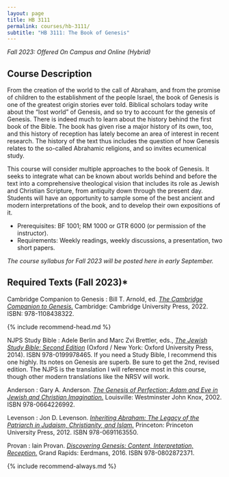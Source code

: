 ```yaml
---
layout: page
title: HB 3111
permalink: courses/hb-3111/
subtitle: "HB 3111: The Book of Genesis"
---
```


*Fall 2023: Offered On Campus and Online (Hybrid)*

## Course Description

From the creation of the world to the call of Abraham, and from the promise of children to the establishment of the people Israel, the book of Genesis is one of the greatest origin stories ever told. Biblical scholars today write about the “lost world” of Genesis, and so try to account for the genesis of Genesis. There is indeed much to learn about the history behind the first book of the Bible. The book has given rise a major history of its own, too, and this history of reception has lately become an area of interest in recent research. The history of the text thus includes the question of how Genesis relates to the so-called Abrahamic religions, and so invites ecumenical study.

This course will consider multiple approaches to the book of Genesis. It seeks to integrate what can be known about worlds behind and before the text into a comprehensive theological vision that includes its role as Jewish and Christian Scripture, from antiquity down through the present day. Students will have an opportunity to sample some of the best ancient and modern interpretations of the book, and to develop their own expositions of it.

- Prerequisites: BF 1001; RM 1000 or GTR 6000 (or permission of the instructor).
- Requirements: Weekly readings, weekly discussions, a presentation, two short papers.

*The course syllabus for Fall 2023 will be posted here in early September.*

<!-- [Download the Syllabus (Winter 2017)](https://github.com/danieldriver/Syllabi/raw/master/HB/HB%203111-Genesis-Driver%202017.pdf) -->

<!--
[Brightspace Login](https://smu.brightspace.com/d2l/login)
 -->

## Required Texts (Fall 2023)*

Cambridge Companion to Genesis
: Bill T. Arnold, ed. [*The Cambridge Companion to Genesis.*](https://amzn.to/3Q7ZnVO) Cambridge: Cambridge University Press, 2022. ISBN: 978-1108438322.


{% include recommend-head.md %}

NJPS Study Bible
: Adele Berlin and Marc Zvi Brettler, eds., [*The Jewish Study Bible: Second Edition*](https://amzn.to/3O5Paqr) (Oxford / New York: Oxford University Press, 2014). ISBN 978-0199978465. If you need a Study Bible, I recommend this one highly. Its notes on Genesis are superb. Be sure to get the 2nd, revised edition. The NJPS is the translation I will reference most in this course, though other modern translations like the NRSV will work.

Anderson
: Gary A. Anderson. [*The Genesis of Perfection: Adam and Eve in Jewish and Christian Imagination.*](http://amzn.to/2jo9Mxy) Louisville: Westminster John Knox, 2002. ISBN 978-0664226992.

Levenson
: Jon D. Levenson. [*Inheriting Abraham: The Legacy of the Patriarch in Judaism, Christianity, and Islam.*](http://amzn.to/2joigFe) Princeton: Princeton University Press, 2012. ISBN 978-0691163550.

Provan
: Iain Provan. [*Discovering Genesis: Content, Interpretation, Reception.*](http://amzn.to/2jQobiU) Grand Rapids: Eerdmans, 2016. ISBN 978-0802872371.

{% include recommend-always.md %}
